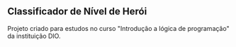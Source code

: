 ## Classificador de Nível de Herói
Projeto criado para estudos no curso "Introdução a lógica de programação" da instituição DIO.
